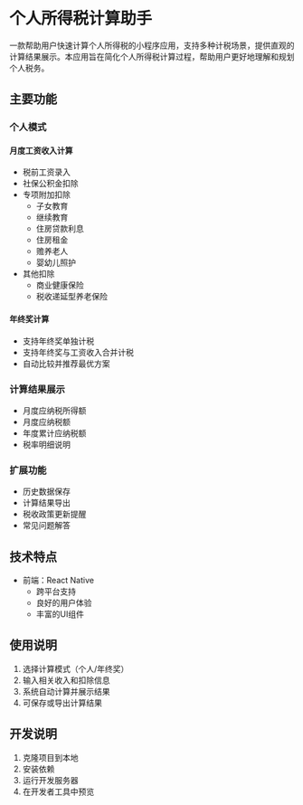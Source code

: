 # 个人所得税计算助手

一款帮助用户快速计算个人所得税的小程序应用，支持多种计税场景，提供直观的计算结果展示。本应用旨在简化个人所得税计算过程，帮助用户更好地理解和规划个人税务。

## 主要功能

### 个人模式

#### 月度工资收入计算
- 税前工资录入
- 社保公积金扣除
- 专项附加扣除
  - 子女教育
  - 继续教育
  - 住房贷款利息
  - 住房租金
  - 赡养老人
  - 婴幼儿照护
- 其他扣除
  - 商业健康保险
  - 税收递延型养老保险

#### 年终奖计算
- 支持年终奖单独计税
- 支持年终奖与工资收入合并计税
- 自动比较并推荐最优方案

### 计算结果展示
- 月度应纳税所得额
- 月度应纳税额
- 年度累计应纳税额
- 税率明细说明

### 扩展功能
- 历史数据保存
- 计算结果导出
- 税收政策更新提醒
- 常见问题解答

## 技术特点
- 前端：React Native
  - 跨平台支持
  - 良好的用户体验
  - 丰富的UI组件

## 使用说明
1. 选择计算模式（个人/年终奖）
2. 输入相关收入和扣除信息
3. 系统自动计算并展示结果
4. 可保存或导出计算结果

## 开发说明
1. 克隆项目到本地
2. 安装依赖
3. 运行开发服务器
4. 在开发者工具中预览

